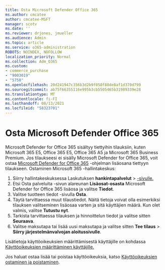 ```yaml
---
title: Osta Microsoft Defender Office 365
ms.author: cmcatee
author: cmcatee-MSFT
manager: scotv
ms.date: ''
ms.reviewer: drjones, jmueller
ms.audience: Admin
ms.topic: article
ms.service: o365-administration
ROBOTS: NOINDEX, NOFOLLOW
localization_priority: Normal
ms.collection: Adm_O365
ms.custom:
- commerce_purchase
- "9003019"
- "5758"
ms.openlocfilehash: 20d241947c356b3d2b9f050f88de8af1d370d799
ms.sourcegitcommit: ab75f66355116e995b3cb5505465b31989339e28
ms.translationtype: MT
ms.contentlocale: fi-FI
ms.lasthandoff: 08/13/2021
ms.locfileid: "58323701"
---
```

# <a name="purchase-microsoft-defender-for-office-365"></a>Osta Microsoft Defender Office 365

Microsoft Defender for Office 365 sisältyy tiettyihin tilauksiin, kuten Microsoft 365 E5, Office 365 E5, Office 365 A5 ja Microsoft 365 Business Premium. Jos tilaukseesi ei sisälly Microsoft Defender for Office 365, voit ostaa [Microsoft Defender for Office 365](https://docs.microsoft.com/microsoft-365/security/office-365-security/office-365-atp) -ohjelman lisäosana tiettyyn tilaukseen. Ostaminen Microsoft 365 -hallintakeskus:

1. Siirry hallintakeskuksessa Laskutuksen **hankintapalvelut**  >  [-sivulle.](https://go.microsoft.com/fwlink/p/?linkid=868433)
2. Etsi Osta palveluita  -sivun alareunan **Lisäosat-osasta** Microsoft Defender for Office 365 lisäosa ja valitse **Tiedot**.
3. Valitse tuotteen tiedot -sivulla **Osta**.
4. Täytä tarvittaessa muut tilaustiedot. Näitä tietoja voivat olla esimerkiksi tilauksen valitseminen lisäosaa varten ja sitä käyttäjien määrä. Kun olet valmis, valitse **Tutustu nyt**.
5. Tarkista tarvittaessa tilauksen ja hinnoittelun tiedot ja valitse sitten **Seuraava**.
6. Valitse maksutapa tai lisää uusi maksutapa ja valitse sitten **Tee tilaus**  >  **Siirry järjestelmänvalvojan aloitussivulle**.

Lisätietoja käyttöoikeuksien määrittämisestä käyttäjille on kohdassa [Käyttöoikeuksien määrittäminen käyttäjille.](https://docs.microsoft.com/microsoft-365/admin/manage/assign-licenses-to-users)

Jos haluat ostaa lisää tai poistaa käyttöoikeuksia, katso [Käyttöoikeuksien ostaminen ja poistaminen](https://docs.microsoft.com/microsoft-365/commerce/licenses/buy-licenses#buy-or-remove-licenses-for-your-business-subscription).